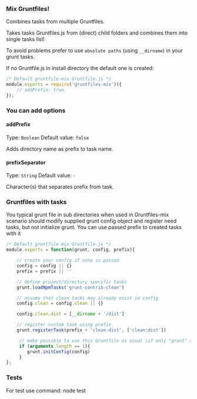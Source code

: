 ### Mix Gruntfiles!

Combines tasks from multiple Gruntfiles.

Takes tasks Gruntfiles.js from (direct) child folders and combines them into single tasks list!

To avoid problems prefer to use ```absolute paths``` (using ```__dirname```) in your grunt tasks.

If no Gruntfile.js in install directory the default one is created:

```js
/* Default gruntfile-mix Gruntfile.js */
module.exports = require('gruntfiles-mix')({
	// addPrefix: true
});
```

### You can add options

#### addPrefix
Type: `Boolean`
Default value: `false`

Adds directory name as prefix to task name.

#### prefixSeparator
Type: `String`
Default value: `-`

Character(s) that separates prefix from task.

### Gruntfiles with tasks

You typical grunt file in sub directories when used in Gruntfiles-mix scenario should modify supplied grunt config object
and register need tasks, but not initialize grunt. You can use passed prefix to created tasks with it

```js
/* Default gruntfile-mix Gruntfile.js */
module.exports = function(grunt, config, prefix){

	// create your config if none is passed
	config = config || {}
	prefix = prefix || ''

	// define project/directory specific tasks
	grunt.loadNpmTasks('grunt-contrib-clean')

	// assume that clean tasks may already exist in config
	config.clean = config.clean || {}

	config.clean.dist = [__dirname + '/dist']

	// register custom task using prefix
	grunt.registerTask(prefix + 'clean-dist', ['clean:dist'])

	 // make possible to use this Gruntfile as usual (if only "grunt" argument is passed
	 if (arguments.length == 1){
	    grunt.initConfig(config)
	 }
};
```

### Tests

For test use command: node test